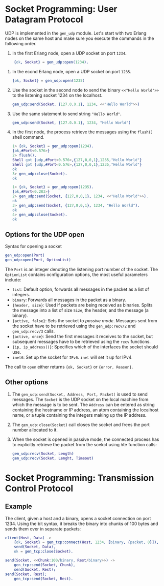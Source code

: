 # Socket Programming: User Datagram Protocol

UDP is implemented in the `gen_udp` module. Let's start with two Erlang nodes on the same host and make sure you execute the commands in the following order.  
1. In the first Erlang node, open a UDP socket on port `1234`.

```erlang
    {ok, Socket} = gen_udp:open(1234).
```

1. In the econd Erlang node, open a UDP socket on port `1235`.

   ```erlang
   {ok, Socket} = gen_udp:open(1235)
   ```

2. Use the socket in the second node to send the binary `<<"Hello World">>` to the listening socket 1234 on the localhost.

   ```erlang
   gen_udp:send(Socket, {127.0.0.1}, 1234, <<"Hello World">>)
   ```

3. Use the same statement to send string `"Hello World"`.

   ```erlang
   gen_udp:send(Socket, {127.0.0.1}, 1234, "Hello World")
   ```

4. In the first node, the process retrieve the messages using the `flush()` shell command.
   ```erlang
   1> {ok, Socket} = gen_udp:open(1234).
   {ok,#Port<0.576>}
   2> flush().
   Shell got {udp,#Port<0.576>,{127,0,0,1},1235,"Hello World"}
   Shell got {udp,#Port<0.576>,{127,0,0,1},1235,"Hello World"}
   ok
   3> gen_udp:close(Socket).
   ok
   ```

   ```erlang
   1> {ok, Socket} = gen_udp:open(1235).
   {ok,#Port<0.203>}
   2> gen_udp:send(Socket, {127,0,0,1}, 1234, <<"Hello World">>).
   ok
   3> gen_udp:send(Socket, {127,0,0,1}, 1234, "Hello World").
   ok
   4> gen_udp:close(Socket).
   ok
   ```

## Options for the UDP open

Syntax for opening a socket

```erlang
gen_udp:open(Port)
gen_udp:open(Port, OptionList)
```

The `Port` is an integer denoting the listening port number of the socket. The `OptionList` contains ocnfiguration options, the most useful parameters include:

* `list`: Default option, forwards all messages in the packet as a list of integers.
* `binary`: Forwards all messages in the packet as a binary.
* `{header, size}`: Used if packets are being received as binaries. Splits the message into a list of size `Size`, the header, and the message \(a binary\). 
* `{active, false}`: Sets the socket to _passive mode_. Messages sent from the socket have to be retrieved using the `gen_udp:recv/2` and `gen_udp:recv/3` calls.
* `{active, once}`: Send the first messages it receives to the socket, but subsequent messages have to be retrieved using the `recv` functions.
* `{ip, ip_address()}`: Specifies which of the interfaces the socket should use.
* `inet6`: Set up the socket for `IPv6`. `inet` will set it up for IPv4.

The call to `open` either returns `{ok, Socket}` or `{error, Reason}`.

## Other options

1. The `gen_udp:send(Socket, Address, Port, Packet)` is used to send messages. The `Socket` is the UDP socket on the local machine from which the message is to be sent. The `Address` can be entered as string containing the hostname or IP address, an atom containing the localhost name, or a tuple containing the integers making up the IP address.
2. The `gen_udp:close(Socket)` call closes the socket and frees the port number allocated to it.
3. When the socket is opened in passive mode, the connected process has to explicitly retrieve the packet from the soekct using hte function calls:

   ```erlang
   gen_udp:recv(Socket, Length)
   gen_udp:recv(Socket, Lenght, Timeout)
   ```

# Socket Programming: Transmission Control Protocol

## Example

The client, given a host and a binary, opens a socket connection on port 1234. Using the bit syntax, it breaks the binary into chunks of 100 bytes and sends them over in separate packets:

```erlang
client(Host, Data) ->
    {ok, Socket} = gen_tcp:connect(Host, 1234, [binary, {packet, 0}]),
    send(Socket, Data),
    ok = gen_tcp:close(Socket).

send(Socket, <<Chunk:100/binary, Rest/binary>>) ->
    gen_tcp:send(Socket, Chunk),
    send(Socket, Rest);
send(Socket, Rest);
    gen_tcp:send(Socket, Rest).
```



